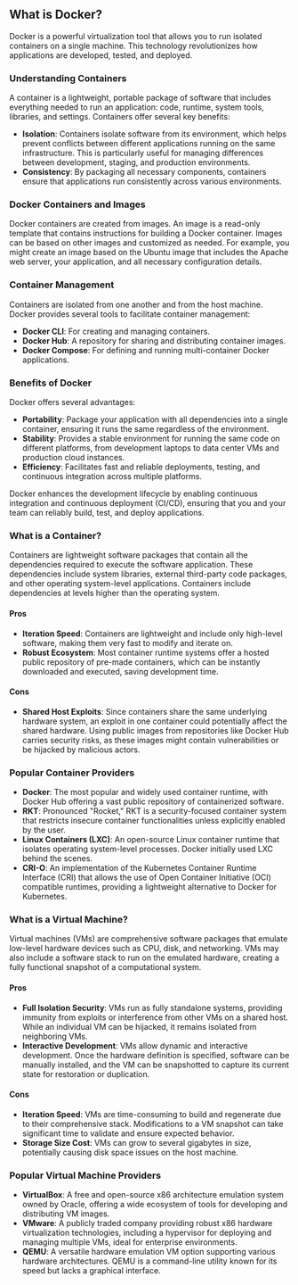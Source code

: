 ## What is Docker?

Docker is a powerful virtualization tool that allows you to run isolated containers on a single machine. This technology revolutionizes how applications are developed, tested, and deployed.

### Understanding Containers

A container is a lightweight, portable package of software that includes everything needed to run an application: code, runtime, system tools, libraries, and settings. Containers offer several key benefits:

- **Isolation**: Containers isolate software from its environment, which helps prevent conflicts between different applications running on the same infrastructure. This is particularly useful for managing differences between development, staging, and production environments.
- **Consistency**: By packaging all necessary components, containers ensure that applications run consistently across various environments.

### Docker Containers and Images

Docker containers are created from images. An image is a read-only template that contains instructions for building a Docker container. Images can be based on other images and customized as needed. For example, you might create an image based on the Ubuntu image that includes the Apache web server, your application, and all necessary configuration details.

### Container Management

Containers are isolated from one another and from the host machine. Docker provides several tools to facilitate container management:

- **Docker CLI**: For creating and managing containers.
- **Docker Hub**: A repository for sharing and distributing container images.
- **Docker Compose**: For defining and running multi-container Docker applications.

### Benefits of Docker

Docker offers several advantages:

- **Portability**: Package your application with all dependencies into a single container, ensuring it runs the same regardless of the environment.
- **Stability**: Provides a stable environment for running the same code on different platforms, from development laptops to data center VMs and production cloud instances.
- **Efficiency**: Facilitates fast and reliable deployments, testing, and continuous integration across multiple platforms.

Docker enhances the development lifecycle by enabling continuous integration and continuous deployment (CI/CD), ensuring that you and your team can reliably build, test, and deploy applications.

### What is a Container?

Containers are lightweight software packages that contain all the dependencies required to execute the software application. These dependencies include system libraries, external third-party code packages, and other operating system-level applications. Containers include dependencies at levels higher than the operating system.

#### Pros

- **Iteration Speed**: Containers are lightweight and include only high-level software, making them very fast to modify and iterate on.
- **Robust Ecosystem**: Most container runtime systems offer a hosted public repository of pre-made containers, which can be instantly downloaded and executed, saving development time.

#### Cons

- **Shared Host Exploits**: Since containers share the same underlying hardware system, an exploit in one container could potentially affect the shared hardware. Using public images from repositories like Docker Hub carries security risks, as these images might contain vulnerabilities or be hijacked by malicious actors.

### Popular Container Providers

- **Docker**: The most popular and widely used container runtime, with Docker Hub offering a vast public repository of containerized software.
- **RKT**: Pronounced "Rocket," RKT is a security-focused container system that restricts insecure container functionalities unless explicitly enabled by the user.
- **Linux Containers (LXC)**: An open-source Linux container runtime that isolates operating system-level processes. Docker initially used LXC behind the scenes.
- **CRI-O**: An implementation of the Kubernetes Container Runtime Interface (CRI) that allows the use of Open Container Initiative (OCI) compatible runtimes, providing a lightweight alternative to Docker for Kubernetes.

### What is a Virtual Machine?

Virtual machines (VMs) are comprehensive software packages that emulate low-level hardware devices such as CPU, disk, and networking. VMs may also include a software stack to run on the emulated hardware, creating a fully functional snapshot of a computational system.

#### Pros

- **Full Isolation Security**: VMs run as fully standalone systems, providing immunity from exploits or interference from other VMs on a shared host. While an individual VM can be hijacked, it remains isolated from neighboring VMs.
- **Interactive Development**: VMs allow dynamic and interactive development. Once the hardware definition is specified, software can be manually installed, and the VM can be snapshotted to capture its current state for restoration or duplication.

#### Cons

- **Iteration Speed**: VMs are time-consuming to build and regenerate due to their comprehensive stack. Modifications to a VM snapshot can take significant time to validate and ensure expected behavior.
- **Storage Size Cost**: VMs can grow to several gigabytes in size, potentially causing disk space issues on the host machine.

### Popular Virtual Machine Providers

- **VirtualBox**: A free and open-source x86 architecture emulation system owned by Oracle, offering a wide ecosystem of tools for developing and distributing VM images.
- **VMware**: A publicly traded company providing robust x86 hardware virtualization technologies, including a hypervisor for deploying and managing multiple VMs, ideal for enterprise environments.
- **QEMU**: A versatile hardware emulation VM option supporting various hardware architectures. QEMU is a command-line utility known for its speed but lacks a graphical interface.
